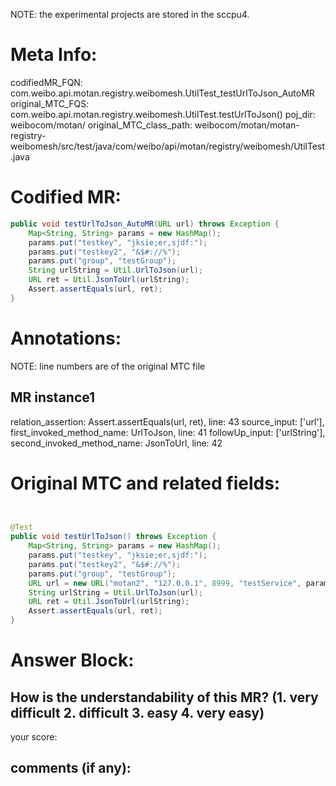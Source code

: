NOTE: the experimental projects are stored in the sccpu4.

# Meta Info:
codifiedMR_FQN:
com.weibo.api.motan.registry.weibomesh.UtilTest_testUrlToJson_AutoMR
original_MTC_FQS:
com.weibo.api.motan.registry.weibomesh.UtilTest.testUrlToJson()
poj_dir:
weibocom/motan/
original_MTC_class_path:
weibocom/motan/motan-registry-weibomesh/src/test/java/com/weibo/api/motan/registry/weibomesh/UtilTest.java

# Codified MR:
```java
public void testUrlToJson_AutoMR(URL url) throws Exception {
    Map<String, String> params = new HashMap();
    params.put("testkey", "jksie;er,sjdf:");
    params.put("testkey2", "&$#://%");
    params.put("group", "testGroup");
    String urlString = Util.UrlToJson(url);
    URL ret = Util.JsonToUrl(urlString);
    Assert.assertEquals(url, ret);
}
```

# Annotations:
NOTE: line numbers are of the original MTC file
## MR instance1
relation_assertion: Assert.assertEquals(url, ret), line: 43 
source_input: ['url'], first_invoked_method_name: UrlToJson, line: 41 
followUp_input: ['urlString'], second_invoked_method_name: JsonToUrl, line: 42 


# Original MTC and related fields:
```java


@Test
public void testUrlToJson() throws Exception {
    Map<String, String> params = new HashMap();
    params.put("testkey", "jksie;er,sjdf:");
    params.put("testkey2", "&$#://%");
    params.put("group", "testGroup");
    URL url = new URL("motan2", "127.0.0.1", 8999, "testService", params);
    String urlString = Util.UrlToJson(url);
    URL ret = Util.JsonToUrl(urlString);
    Assert.assertEquals(url, ret);
}

```


# Answer Block: 
## How is the understandability of this MR? (1. very difficult 2. difficult 3. easy 4. very easy)
your score:  
## comments (if any): 
```txt

```